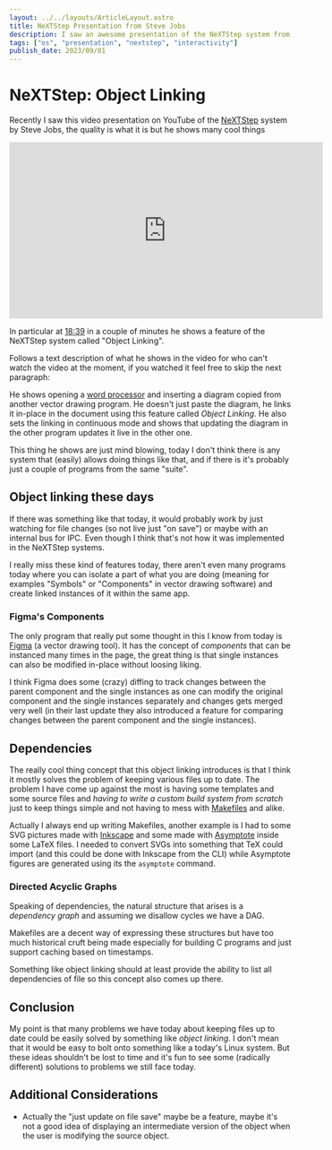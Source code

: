 ```yaml
---
layout: ../../layouts/ArticleLayout.astro
title: NeXTStep Presentation from Steve Jobs
description: I saw an awesome presentation of the NeXTStep system from Steve Jobs and some ideas about it
tags: ["os", "presentation", "nextstep", "interactivity"]
publish_date: 2023/09/01
---
```


# NeXTStep: Object Linking

Recently I saw this video presentation on YouTube of the [NeXTStep](https://en.wikipedia.org/wiki/NeXTSTEP) system by Steve Jobs, the quality is what it is but he shows many cool things

<iframe class="video" width="560" height="315" src="https://www.youtube-nocookie.com/embed/rf5o5liZxnA?si=M4Cc3LQHL5Uu-ecR" title="YouTube video player" frameborder="0" allow="accelerometer; autoplay; clipboard-write; encrypted-media; gyroscope; picture-in-picture; web-share" allowfullscreen></iframe>

In particular at [18:39](https://youtu.be/rf5o5liZxnA?si=FuIHKRIfyxhqWDLv&t=1119) in a couple of minutes he shows a feature of the NeXTStep system called "Object Linking".

Follows a text description of what he shows in the video for who can't watch the video at the moment, if you watched it feel free to skip the next paragraph:

He shows opening a [word processor](https://en.wikipedia.org/wiki/Word_processor) and inserting a diagram copied from another vector drawing program. He doesn't just paste the diagram, he links it in-place in the document using this feature called _Object Linking_. He also sets the linking in continuous mode and shows that updating the diagram in the other program updates it live in the other one.

This thing he shows are just mind blowing, today I don't think there is any system that (easily) allows doing things like that, and if there is it's probably just a couple of programs from the same "suite".

## Object linking these days

If there was something like that today, it would probably work by just watching for file changes (so not live just "on save") or maybe with an internal bus for IPC. Even though I think that's not how it was implemented in the NeXTStep systems.

I really miss these kind of features today, there aren't even many programs today where you can isolate a part of what you are doing (meaning for examples "Symbols" or "Components" in vector drawing software) and create linked instances of it within the same app.

### Figma's Components

The only program that really put some thought in this I know from today is [Figma](https://www.figma.com/) (a vector drawing tool). It has the concept of _components_ that can be instanced many times in the page, the great thing is that single instances can also be modified in-place without loosing liking. 

I think Figma does some (crazy) diffing to track changes between the parent component and the single instances as one can modify the original component and the single instances separately and changes gets merged very well (in their last update they also introduced a feature for comparing changes between the parent component and the single instances).

## Dependencies

The really cool thing concept that this object linking introduces is that I think it mostly solves the problem of keeping various files up to date. The problem I have come up against the most is having some templates and some source files and _having to write a custom build system from scratch_ just to keep things simple and not having to mess with [Makefiles](https://en.wikipedia.org/wiki/Make_(software)#Makefiles) and alike.

Actually I always end up writing Makefiles, another example is I had to some SVG pictures made with [Inkscape](https://inkscape.org/) and some made with [Asymptote](https://asymptote.sourceforge.io/) inside some LaTeX files. I needed to convert SVGs into something that TeX could import (and this could be done with Inkscape from the CLI) while Asymptote figures are generated using its the `asymptote` command.

### Directed Acyclic Graphs

Speaking of dependencies, the natural structure that arises is a _dependency graph_ and assuming we disallow cycles we have a DAG.

Makefiles are a decent way of expressing these structures but have too much historical cruft being made especially for building C programs and just support caching based on timestamps.

Something like object linking should at least provide the ability to list all dependencies of file so this concept also comes up there.

## Conclusion

My point is that many problems we have today about keeping files up to date could be easily solved by something like _object linking_. I don't mean that it would be easy to bolt onto something like a today's Linux system. But these ideas shouldn't be lost to time and it's fun to see some (radically different) solutions to problems we still face today.

## Additional Considerations

- Actually the "just update on file save" maybe be a feature, maybe it's not a good idea of displaying an intermediate version of the object when the user is modifying the source object.